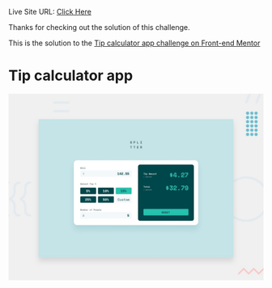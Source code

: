 Live Site URL: [Click Here](https://kimodev1990.github.io/tip-calculator/)

Thanks for checking out the solution of this challenge.

This is the solution to the [Tip calculator app challenge on Front-end Mentor](https://www.frontendmentor.io/challenges/tip-calculator-app-ugJNGbJUX)

# Tip calculator app

![Design preview for the Tip calculator app coding challenge](./design/desktop-preview.jpg)
